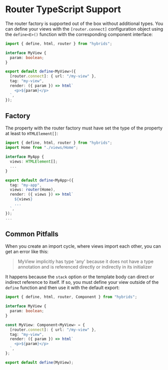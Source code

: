 # Router TypeScript Support

The router factory is supported out of the box without additional types. You can define your views with the `[router.connect]` configuration object using the `define<E>()` function with the corresponding component interface:

```typescript
import { define, html, router } from "hybrids";

interface MyView {
  param: boolean;
}

export default define<MyView>({
  [router.connect]: { url: "/my-view" },
  tag: "my-view",
  render: ({ param }) => html`
    <p>${param}</p>
  `,
});
```

## Factory

The property with the router factory must have set the type of the property at least to `HTMLElement[]`:

```typescript
import { define, html, router } from "hybrids";
import Home from "./views/Home";

interface MyApp {
  views: HTMLElement[];
  ...
}

export default define<MyApp>({
  tag: "my-app",
  views: router(Home),
  render: ({ views }) => html`
    ${views}
    ...
  `,
});
...
```

## Common Pitfalls

When you create an import cycle, where views import each other, you can get an error like this:

> MyView implicitly has type 'any' because it does not have a type annotation and is referenced directly or indirectly in its initializer

It happens because the `stack` option or the template body can direct or indirect reference to itself. If so, you must define your view outside of the `define` function and then use it with the default export:

```typescript
import { define, html, router, Component } from "hybrids";

interface MyView {
  param: boolean;
}

const MyView: Component<MyView> = {
  [router.connect]: { url: "/my-view" },
  tag: "my-view",
  render: ({ param }) => html`
    <p>${param}</p>
  `,
};

export default define(MyView);
```
